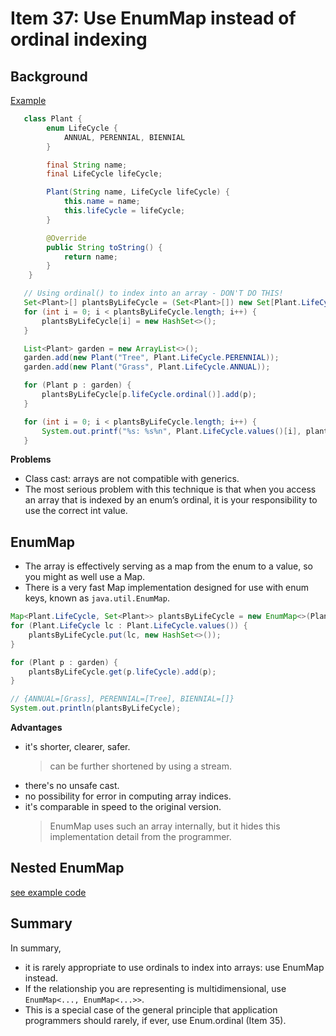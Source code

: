 # Item 37: Use EnumMap instead of ordinal indexing

## Background

[Example](../main/src/java/com/effectivejava/ch06_enums_annotations/Item37_EnumMap.java)

``` java
   class Plant {
        enum LifeCycle {
            ANNUAL, PERENNIAL, BIENNIAL
        }

        final String name;
        final LifeCycle lifeCycle;

        Plant(String name, LifeCycle lifeCycle) {
            this.name = name;
            this.lifeCycle = lifeCycle;
        }

        @Override
        public String toString() {
            return name;
        }
    }

   // Using ordinal() to index into an array - DON'T DO THIS!
   Set<Plant>[] plantsByLifeCycle = (Set<Plant>[]) new Set[Plant.LifeCycle.values().length];
   for (int i = 0; i < plantsByLifeCycle.length; i++) {
       plantsByLifeCycle[i] = new HashSet<>();
   }

   List<Plant> garden = new ArrayList<>();
   garden.add(new Plant("Tree", Plant.LifeCycle.PERENNIAL));
   garden.add(new Plant("Grass", Plant.LifeCycle.ANNUAL));

   for (Plant p : garden) {
       plantsByLifeCycle[p.lifeCycle.ordinal()].add(p);
   }

   for (int i = 0; i < plantsByLifeCycle.length; i++) {
       System.out.printf("%s: %s%n", Plant.LifeCycle.values()[i], plantsByLifeCycle[i]);
   }

```

**Problems**
- Class cast: arrays are not compatible with generics.
- The most serious problem with this technique is that when you access an array that is indexed by an enum’s ordinal,
it is your responsibility to use the correct int value.

## EnumMap

- The array is effectively serving as a map from the enum to a value, so you might as well use a Map.
- There is a very fast Map implementation designed for use with enum keys, known as `java.util.EnumMap`.

``` java
Map<Plant.LifeCycle, Set<Plant>> plantsByLifeCycle = new EnumMap<>(Plant.LifeCycle.class);
for (Plant.LifeCycle lc : Plant.LifeCycle.values()) {
    plantsByLifeCycle.put(lc, new HashSet<>());
}

for (Plant p : garden) {
    plantsByLifeCycle.get(p.lifeCycle).add(p);
}

// {ANNUAL=[Grass], PERENNIAL=[Tree], BIENNIAL=[]}
System.out.println(plantsByLifeCycle);
```


**Advantages**
- it's shorter, clearer, safer.    
    > can be further shortened by using a stream.
- there's no unsafe cast.
- no possibility for error in computing array indices.
- it's comparable in speed to the original version.  
    > EnumMap uses such an array internally, but it hides this implementation detail from the programmer.

## Nested EnumMap
[see example code](../main/src/java/com/effectivejava/ch06_enums_annotations/Item37_NestedEnumMap.java)


## Summary
In summary,
- it is rarely appropriate to use ordinals to index into arrays: use EnumMap instead.
- If the relationship you are representing is multidimensional, use `EnumMap<..., EnumMap<...>>`.
- This is a special case of the general principle that application programmers should rarely, if ever, use Enum.ordinal (Item 35).

